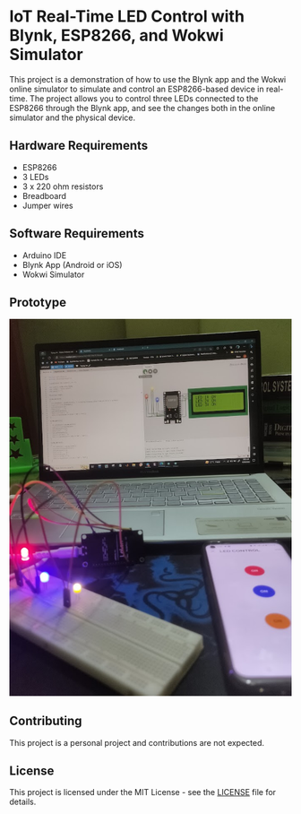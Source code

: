 <!DOCTYPE html>
<html>
<head>
</head>
<body>
	<h1>IoT Real-Time LED Control with Blynk, ESP8266, and Wokwi Simulator</h1>
	<p>This project is a demonstration of how to use the Blynk app and the Wokwi online simulator to simulate and control an ESP8266-based device in real-time. The project allows you to control three LEDs connected to the ESP8266 through the Blynk app, and see the changes both in the online simulator and the physical device.</p>

<h2>Hardware Requirements</h2>
<ul>
	<li>ESP8266</li>
	<li>3 LEDs</li>
	<li>3 x 220 ohm resistors</li>
	<li>Breadboard</li>
	<li>Jumper wires</li>
</ul>

<h2>Software Requirements</h2>
<ul>
	<li>Arduino IDE</li>
	<li>Blynk App (Android or iOS)</li>
	<li>Wokwi Simulator</li>
</ul>


<h2>Prototype</h2>
<p align="center">
	<img src="https://github.com/joyontadasjoy/IoT-Real-Time-LED-Control-with-Blynk-ESP8266-and-Wokwi-Simulator-/blob/main/IoT%20Real-Time%20LED%20Control%20with%20Blynk%2C%20ESP8266%2C%20and%20Wokwi%20Simulator.jpg" alt="Prototype">
</p>


<h2>Contributing</h2>
<p>This project is a personal project and contributions are not expected.</p>

<h2>License</h2>
<p>This project is licensed under the MIT License - see the <a href="LICENSE">LICENSE</a> file for details.</p>
</body>
</html>
